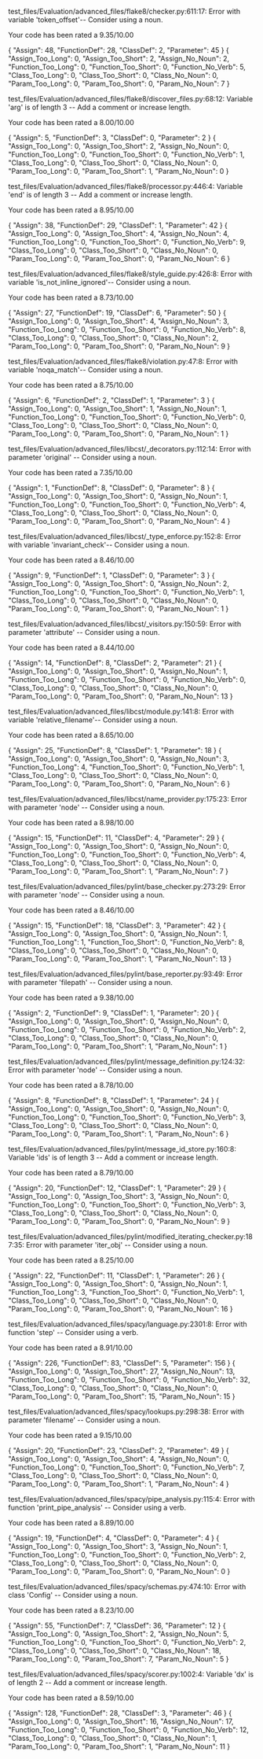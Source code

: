 test_files/Evaluation/advanced_files/flake8/checker.py:611:17: Error with variable 'token_offset'-- Consider using a noun.

Your code has been rated a 9.35/10.00

{
    "Assign": 48,
    "FunctionDef": 28,
    "ClassDef": 2,
    "Parameter": 45
} {
    "Assign_Too_Long": 0,
    "Assign_Too_Short": 2,
    "Assign_No_Noun": 2,
    "Function_Too_Long": 0,
    "Function_Too_Short": 0,
    "Function_No_Verb": 5,
    "Class_Too_Long": 0,
    "Class_Too_Short": 0,
    "Class_No_Noun": 0,
    "Param_Too_Long": 0,
    "Param_Too_Short": 0,
    "Param_No_Noun": 7
}

test_files/Evaluation/advanced_files/flake8/discover_files.py:68:12: Variable 'arg' is of length 3 -- Add a comment or increase length.

Your code has been rated a 8.00/10.00

{
    "Assign": 5,
    "FunctionDef": 3,
    "ClassDef": 0,
    "Parameter": 2
} {
    "Assign_Too_Long": 0,
    "Assign_Too_Short": 2,
    "Assign_No_Noun": 0,
    "Function_Too_Long": 0,
    "Function_Too_Short": 0,
    "Function_No_Verb": 1,
    "Class_Too_Long": 0,
    "Class_Too_Short": 0,
    "Class_No_Noun": 0,
    "Param_Too_Long": 0,
    "Param_Too_Short": 1,
    "Param_No_Noun": 0
}

test_files/Evaluation/advanced_files/flake8/processor.py:446:4: Variable 'end' is of length 3 -- Add a comment or increase length.

Your code has been rated a 8.95/10.00

{
    "Assign": 38,
    "FunctionDef": 29,
    "ClassDef": 1,
    "Parameter": 42
} {
    "Assign_Too_Long": 0,
    "Assign_Too_Short": 4,
    "Assign_No_Noun": 4,
    "Function_Too_Long": 0,
    "Function_Too_Short": 0,
    "Function_No_Verb": 9,
    "Class_Too_Long": 0,
    "Class_Too_Short": 0,
    "Class_No_Noun": 0,
    "Param_Too_Long": 0,
    "Param_Too_Short": 0,
    "Param_No_Noun": 6
}

test_files/Evaluation/advanced_files/flake8/style_guide.py:426:8: Error with variable 'is_not_inline_ignored'-- Consider using a noun.

Your code has been rated a 8.73/10.00

{
    "Assign": 27,
    "FunctionDef": 19,
    "ClassDef": 6,
    "Parameter": 50
} {
    "Assign_Too_Long": 0,
    "Assign_Too_Short": 4,
    "Assign_No_Noun": 3,
    "Function_Too_Long": 0,
    "Function_Too_Short": 0,
    "Function_No_Verb": 8,
    "Class_Too_Long": 0,
    "Class_Too_Short": 0,
    "Class_No_Noun": 2,
    "Param_Too_Long": 0,
    "Param_Too_Short": 0,
    "Param_No_Noun": 9
}

test_files/Evaluation/advanced_files/flake8/violation.py:47:8: Error with variable 'noqa_match'-- Consider using a noun.

Your code has been rated a 8.75/10.00

{
    "Assign": 6,
    "FunctionDef": 2,
    "ClassDef": 1,
    "Parameter": 3
} {
    "Assign_Too_Long": 0,
    "Assign_Too_Short": 1,
    "Assign_No_Noun": 1,
    "Function_Too_Long": 0,
    "Function_Too_Short": 0,
    "Function_No_Verb": 0,
    "Class_Too_Long": 0,
    "Class_Too_Short": 0,
    "Class_No_Noun": 0,
    "Param_Too_Long": 0,
    "Param_Too_Short": 0,
    "Param_No_Noun": 1
}

test_files/Evaluation/advanced_files/libcst/_decorators.py:112:14: Error with parameter 'original' -- Consider using a noun.

Your code has been rated a 7.35/10.00

{
    "Assign": 1,
    "FunctionDef": 8,
    "ClassDef": 0,
    "Parameter": 8
} {
    "Assign_Too_Long": 0,
    "Assign_Too_Short": 0,
    "Assign_No_Noun": 1,
    "Function_Too_Long": 0,
    "Function_Too_Short": 0,
    "Function_No_Verb": 4,
    "Class_Too_Long": 0,
    "Class_Too_Short": 0,
    "Class_No_Noun": 0,
    "Param_Too_Long": 0,
    "Param_Too_Short": 0,
    "Param_No_Noun": 4
}

test_files/Evaluation/advanced_files/libcst/_type_enforce.py:152:8: Error with variable 'invariant_check'-- Consider using a noun.

Your code has been rated a 8.46/10.00

{
    "Assign": 9,
    "FunctionDef": 1,
    "ClassDef": 0,
    "Parameter": 3
} {
    "Assign_Too_Long": 0,
    "Assign_Too_Short": 0,
    "Assign_No_Noun": 2,
    "Function_Too_Long": 0,
    "Function_Too_Short": 0,
    "Function_No_Verb": 1,
    "Class_Too_Long": 0,
    "Class_Too_Short": 0,
    "Class_No_Noun": 0,
    "Param_Too_Long": 0,
    "Param_Too_Short": 0,
    "Param_No_Noun": 1
}

test_files/Evaluation/advanced_files/libcst/_visitors.py:150:59: Error with parameter 'attribute' -- Consider using a noun.

Your code has been rated a 8.44/10.00

{
    "Assign": 14,
    "FunctionDef": 8,
    "ClassDef": 2,
    "Parameter": 21
} {
    "Assign_Too_Long": 0,
    "Assign_Too_Short": 0,
    "Assign_No_Noun": 1,
    "Function_Too_Long": 0,
    "Function_Too_Short": 0,
    "Function_No_Verb": 0,
    "Class_Too_Long": 0,
    "Class_Too_Short": 0,
    "Class_No_Noun": 0,
    "Param_Too_Long": 0,
    "Param_Too_Short": 0,
    "Param_No_Noun": 13
}

test_files/Evaluation/advanced_files/libcst/module.py:141:8: Error with variable 'relative_filename'-- Consider using a noun.

Your code has been rated a 8.65/10.00

{
    "Assign": 25,
    "FunctionDef": 8,
    "ClassDef": 1,
    "Parameter": 18
} {
    "Assign_Too_Long": 0,
    "Assign_Too_Short": 0,
    "Assign_No_Noun": 3,
    "Function_Too_Long": 4,
    "Function_Too_Short": 0,
    "Function_No_Verb": 1,
    "Class_Too_Long": 0,
    "Class_Too_Short": 0,
    "Class_No_Noun": 0,
    "Param_Too_Long": 0,
    "Param_Too_Short": 0,
    "Param_No_Noun": 6
}

test_files/Evaluation/advanced_files/libcst/name_provider.py:175:23: Error with parameter 'node' -- Consider using a noun.

Your code has been rated a 8.98/10.00

{
    "Assign": 15,
    "FunctionDef": 11,
    "ClassDef": 4,
    "Parameter": 29
} {
    "Assign_Too_Long": 0,
    "Assign_Too_Short": 0,
    "Assign_No_Noun": 0,
    "Function_Too_Long": 0,
    "Function_Too_Short": 0,
    "Function_No_Verb": 4,
    "Class_Too_Long": 0,
    "Class_Too_Short": 0,
    "Class_No_Noun": 0,
    "Param_Too_Long": 0,
    "Param_Too_Short": 1,
    "Param_No_Noun": 7
}

test_files/Evaluation/advanced_files/pylint/base_checker.py:273:29: Error with parameter 'node' -- Consider using a noun.

Your code has been rated a 8.46/10.00

{
    "Assign": 15,
    "FunctionDef": 18,
    "ClassDef": 3,
    "Parameter": 42
} {
    "Assign_Too_Long": 0,
    "Assign_Too_Short": 0,
    "Assign_No_Noun": 1,
    "Function_Too_Long": 1,
    "Function_Too_Short": 0,
    "Function_No_Verb": 8,
    "Class_Too_Long": 0,
    "Class_Too_Short": 0,
    "Class_No_Noun": 0,
    "Param_Too_Long": 0,
    "Param_Too_Short": 1,
    "Param_No_Noun": 13
}

test_files/Evaluation/advanced_files/pylint/base_reporter.py:93:49: Error with parameter 'filepath' -- Consider using a noun.

Your code has been rated a 9.38/10.00

{
    "Assign": 2,
    "FunctionDef": 9,
    "ClassDef": 1,
    "Parameter": 20
} {
    "Assign_Too_Long": 0,
    "Assign_Too_Short": 0,
    "Assign_No_Noun": 0,
    "Function_Too_Long": 0,
    "Function_Too_Short": 0,
    "Function_No_Verb": 2,
    "Class_Too_Long": 0,
    "Class_Too_Short": 0,
    "Class_No_Noun": 0,
    "Param_Too_Long": 0,
    "Param_Too_Short": 1,
    "Param_No_Noun": 1
}

test_files/Evaluation/advanced_files/pylint/message_definition.py:124:32: Error with parameter 'node' -- Consider using a noun.

Your code has been rated a 8.78/10.00

{
    "Assign": 8,
    "FunctionDef": 8,
    "ClassDef": 1,
    "Parameter": 24
} {
    "Assign_Too_Long": 0,
    "Assign_Too_Short": 0,
    "Assign_No_Noun": 0,
    "Function_Too_Long": 0,
    "Function_Too_Short": 0,
    "Function_No_Verb": 3,
    "Class_Too_Long": 0,
    "Class_Too_Short": 0,
    "Class_No_Noun": 0,
    "Param_Too_Long": 0,
    "Param_Too_Short": 1,
    "Param_No_Noun": 6
}

test_files/Evaluation/advanced_files/pylint/message_id_store.py:160:8: Variable 'ids' is of length 3 -- Add a comment or increase length.

Your code has been rated a 8.79/10.00

{
    "Assign": 20,
    "FunctionDef": 12,
    "ClassDef": 1,
    "Parameter": 29
} {
    "Assign_Too_Long": 0,
    "Assign_Too_Short": 3,
    "Assign_No_Noun": 0,
    "Function_Too_Long": 0,
    "Function_Too_Short": 0,
    "Function_No_Verb": 3,
    "Class_Too_Long": 0,
    "Class_Too_Short": 0,
    "Class_No_Noun": 0,
    "Param_Too_Long": 0,
    "Param_Too_Short": 0,
    "Param_No_Noun": 9
}

test_files/Evaluation/advanced_files/pylint/modified_iterating_checker.py:187:35: Error with parameter 'iter_obj' -- Consider using a noun.

Your code has been rated a 8.25/10.00

{
    "Assign": 22,
    "FunctionDef": 11,
    "ClassDef": 1,
    "Parameter": 26
} {
    "Assign_Too_Long": 0,
    "Assign_Too_Short": 0,
    "Assign_No_Noun": 1,
    "Function_Too_Long": 3,
    "Function_Too_Short": 0,
    "Function_No_Verb": 1,
    "Class_Too_Long": 0,
    "Class_Too_Short": 0,
    "Class_No_Noun": 0,
    "Param_Too_Long": 0,
    "Param_Too_Short": 0,
    "Param_No_Noun": 16
}

test_files/Evaluation/advanced_files/spacy/language.py:2301:8: Error with function 'step' -- Consider using a verb.

Your code has been rated a 8.91/10.00

{
    "Assign": 226,
    "FunctionDef": 83,
    "ClassDef": 5,
    "Parameter": 156
} {
    "Assign_Too_Long": 0,
    "Assign_Too_Short": 27,
    "Assign_No_Noun": 13,
    "Function_Too_Long": 0,
    "Function_Too_Short": 0,
    "Function_No_Verb": 32,
    "Class_Too_Long": 0,
    "Class_Too_Short": 0,
    "Class_No_Noun": 0,
    "Param_Too_Long": 0,
    "Param_Too_Short": 15,
    "Param_No_Noun": 15
}

test_files/Evaluation/advanced_files/spacy/lookups.py:298:38: Error with parameter 'filename' -- Consider using a noun.

Your code has been rated a 9.15/10.00

{
    "Assign": 20,
    "FunctionDef": 23,
    "ClassDef": 2,
    "Parameter": 49
} {
    "Assign_Too_Long": 0,
    "Assign_Too_Short": 4,
    "Assign_No_Noun": 0,
    "Function_Too_Long": 0,
    "Function_Too_Short": 0,
    "Function_No_Verb": 7,
    "Class_Too_Long": 0,
    "Class_Too_Short": 0,
    "Class_No_Noun": 0,
    "Param_Too_Long": 0,
    "Param_Too_Short": 1,
    "Param_No_Noun": 4
}

test_files/Evaluation/advanced_files/spacy/pipe_analysis.py:115:4: Error with function 'print_pipe_analysis' -- Consider using a verb.

Your code has been rated a 8.89/10.00

{
    "Assign": 19,
    "FunctionDef": 4,
    "ClassDef": 0,
    "Parameter": 4
} {
    "Assign_Too_Long": 0,
    "Assign_Too_Short": 3,
    "Assign_No_Noun": 1,
    "Function_Too_Long": 0,
    "Function_Too_Short": 0,
    "Function_No_Verb": 2,
    "Class_Too_Long": 0,
    "Class_Too_Short": 0,
    "Class_No_Noun": 0,
    "Param_Too_Long": 0,
    "Param_Too_Short": 0,
    "Param_No_Noun": 0
}

test_files/Evaluation/advanced_files/spacy/schemas.py:474:10: Error with class 'Config' -- Consider using a noun.

Your code has been rated a 8.23/10.00

{
    "Assign": 55,
    "FunctionDef": 7,
    "ClassDef": 36,
    "Parameter": 12
} {
    "Assign_Too_Long": 0,
    "Assign_Too_Short": 2,
    "Assign_No_Noun": 5,
    "Function_Too_Long": 0,
    "Function_Too_Short": 0,
    "Function_No_Verb": 2,
    "Class_Too_Long": 0,
    "Class_Too_Short": 0,
    "Class_No_Noun": 18,
    "Param_Too_Long": 0,
    "Param_Too_Short": 7,
    "Param_No_Noun": 5
}

test_files/Evaluation/advanced_files/spacy/scorer.py:1002:4: Variable 'dx' is of length 2 -- Add a comment or increase length.

Your code has been rated a 8.59/10.00

{
    "Assign": 128,
    "FunctionDef": 28,
    "ClassDef": 3,
    "Parameter": 46
} {
    "Assign_Too_Long": 0,
    "Assign_Too_Short": 16,
    "Assign_No_Noun": 17,
    "Function_Too_Long": 0,
    "Function_Too_Short": 0,
    "Function_No_Verb": 12,
    "Class_Too_Long": 0,
    "Class_Too_Short": 0,
    "Class_No_Noun": 1,
    "Param_Too_Long": 0,
    "Param_Too_Short": 1,
    "Param_No_Noun": 11
}
